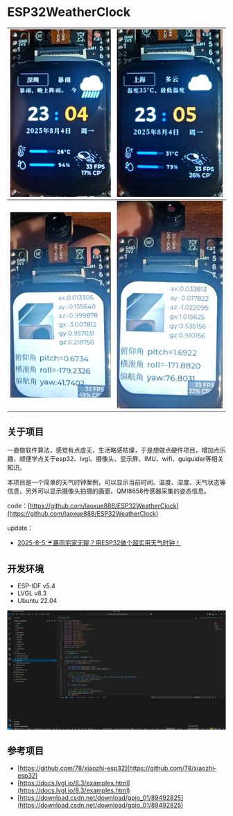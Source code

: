 
# ESP32WeatherClock

|![alt text](images/image.png)|![alt text](images/image-1.png)|
|:---|:---|
|![alt text](images/image-2.png)|![alt text](images/image-3.png)|

## 关于项目

一直做软件算法，感觉有点虚无，生活略感枯燥，于是想做点硬件项目，增加点乐趣，顺便学点关于esp32、lvgl、摄像头、显示屏、IMU、wifi、guiguider等相关知识。

本项目是一个简单的天气时钟案例，可以显示当前时间、温度、湿度、天气状态等信息，另外可以显示摄像头拍摄的画面、QMI8658传感器采集的姿态信息。

code：[https://github.com/laoxue888/ESP32WeatherClock](https://github.com/laoxue888/ESP32WeatherClock)

update：

- [2025-8-5:☔暴雨宅家无聊？用ESP32做个超实用天气时钟！](https://www.bilibili.com/video/BV1BGtEzNEEW/?spm_id_from=333.1387.homepage.video_card.click&vd_source=3bf4271e80f39cfee030114782480463)


## 开发环境

- ESP-IDF v5.4
- LVGL v8.3
- Ubuntu 22.04

![alt text](images/image-4.png)



## 参考项目

- [https://github.com/78/xiaozhi-esp32](https://github.com/78/xiaozhi-esp32)
- [https://docs.lvgl.io/8.3/examples.html](https://docs.lvgl.io/8.3/examples.html)
- [https://download.csdn.net/download/gpio_01/89492825](https://download.csdn.net/download/gpio_01/89492825)
